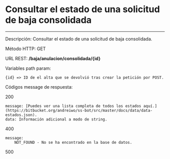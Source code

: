 # Consultar el estado de una solicitud de baja consolidada
___

Descripción: Consultar el estado de una solicitud de baja consolidada.

Método HTTP: GET

URL REST: **/baja/anulacion/consolidada/{id}**

Variables path param: 

    {id} => ID de el alta que se devolvió tras crear la petición por POST.

Códigos message de respuesta:

200

    message: [Puedes ver una lista completa de todos los estados aquí.](https://bitbucket.org/andreiwo/ss-bot/src/master/docs/data/data-estados.json).
    data: Información adicional a modo de string.
	
	
400

	message:
	    NOT_FOUND - No se ha encontrado en la base de datos.
	
500